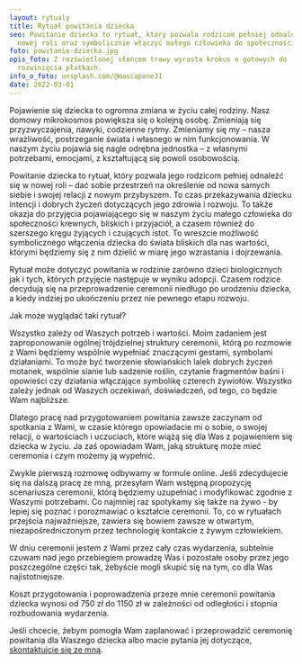 ```yaml
---
layout: rytualy
title: Rytuał powitania dziecka
seo: Powitanie dziecka to rytuał, który pozwala rodzicom pełniej odnaleźć się w
  nowej roli oraz symbolicznie włączyć małego człowieka do społeczności.
foto: powitanie-dziecka.jpg
opis_foto: Z rozświetlonej słońcem trawy wyrasta krokus o gotowych do
  rozwinięcia płatkach.
info_o_foto: unsplash.com/@mascapone31
date: 2022-03-01
---
```

Pojawienie się dziecka to ogromna zmiana w życiu całej rodziny. Nasz domowy mikrokosmos powiększa się o kolejną osobę. Zmieniają się przyzwyczajenia, nawyki, codzienne rytmy. Zmieniamy się my – nasza wrażliwość, postrzeganie świata i własnego w nim funkcjonowania. W naszym życiu pojawia się nagle odrębna jednostka – z własnymi potrzebami, emocjami, z kształtującą się powoli osobowością.

Powitanie dziecka to rytuał, który pozwala jego rodzicom pełniej odnaleźć się w nowej roli – dać sobie przestrzeń na określenie od nowa samych siebie i swojej relacji z nowym przybyszem. To czas przekazywania dziecku intencji i dobrych życzeń dotyczących jego zdrowia i rozwoju. To także okazja do przyjęcia pojawiającego się w naszym życiu małego człowieka do społeczności krewnych, bliskich i przyjaciół, a czasem również do szerszego kręgu żyjących i czujących istot. To wreszcie możliwość symbolicznego włączenia dziecka do świata bliskich dla nas wartości, którymi będziemy się z nim dzielić w miarę jego wzrastania i dojrzewania.

Rytuał może dotyczyć powitania w rodzinie zarówno dzieci biologicznych jak i tych, których przyjęcie następuje w wyniku adopcji. Czasem rodzice decydują się na przeprowadzenie ceremonii niedługo po urodzeniu dziecka, a kiedy indziej po ukończeniu przez nie pewnego etapu rozwoju.

J﻿ak może wyglądać taki rytuał?

W﻿szystko zależy od Waszych potrzeb i wartości. Moim zadaniem jest zaproponowanie ogólnej trójdzielnej struktury ceremonii, którą po rozmowie z Wami będziemy wspólnie wypełniać znaczącymi gestami, symbolami działaniami. To może być tworzenie słowiańskich lalek dobrych życzeń motanek, wspólnie sianie lub sadzenie roślin, czytanie fragmentów baśni i opowieści czy działania włączające symbolikę czterech żywiołów. Wszystko zależy jednak od Waszych oczekiwań, doświadczeń, od tego, co będzie Wam najbliższe.

Dlatego pracę nad przygotowaniem powitania zawsze zaczynam od spotkania z Wami, w czasie którego opowiadacie mi o sobie, o swojej relacji, o wartościach i uczuciach, które wiążą się dla Was z pojawieniem się dziecka w życiu. Ja zaś opowiadam Wam, jaką strukturę może mieć ceremonia i czym możemy ją wypełnić.

Zwykle pierwszą rozmowę odbywamy w formule online. Jeśli zdecydujecie się na dalszą pracę ze mną, przesyłam Wam wstępną propozycję scenariusza ceremonii, którą będziemy uzupełniać i modyfikować zgodnie z Waszymi potrzebami. Co najmniej raz spotykamy się także na żywo - by lepiej się poznać i porozmawiać o kształcie ceremonii. To, co w rytuałach przejścia najważniejsze, zawiera się bowiem zawsze w otwartym, niezapośredniczonym przez technologię kontakcie z żywym człowiekiem.

W﻿ dniu ceremonii jestem z Wami przez cały czas wydarzenia, subtelnie czuwam nad jego przebiegiem  prowadzę Was i pozostałe osoby przez jego poszczególne części tak, żebyście mogli skupić się na tym, co dla Was najistotniejsze.

K﻿oszt przygotowania i poprowadzenia przeze mnie ceremonii powitania dziecka wynosi od 750 zł do 1150 zł w zależności od odległości i stopnia rozbudowania wydarzenia.

Jeśli chcecie, żebym pomogła Wam zaplanować i przeprowadzić ceremonię powitania dla Waszego dziecka albo macie pytania jej dotyczące, [skontaktujcie się ze mną](/kontakt/).